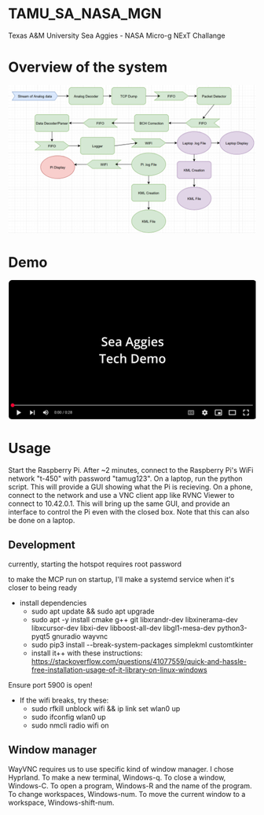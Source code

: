 # TAMU_SA_NASA_MGN
Texas A&M University Sea Aggies - NASA Micro-g NExT Challange

# Overview of the system
<img src="/Overview.png">

# Demo
[![Demo](Youtube_Demo.jpg)](https://youtu.be/vb0IGxfVT1s)
# Usage

Start the Raspberry Pi. After ~2 minutes, connect to the Raspberry Pi's WiFi network "t-450" with password "tamug123". On a laptop, run the python script. This will provide a GUI showing what the Pi is recieving. On a phone, connect to the network and use a VNC client app like RVNC Viewer to connect to 10.42.0.1. This will bring up the same GUI, and provide an interface to control the Pi even with the closed box. Note that this can also be done on a laptop.

## Development

currently, starting the hotspot requires root password    

to make the MCP run on startup, I'll make a systemd service when it's closer to being ready

* install dependencies
  * sudo apt update && sudo apt upgrade
  * sudo apt -y install cmake g++ git libxrandr-dev libxinerama-dev libxcursor-dev libxi-dev libboost-all-dev libgl1-mesa-dev python3-pyqt5 gnuradio wayvnc
  * sudo pip3 install --break-system-packages simplekml customtkinter
  * install it++ with these instructions: https://stackoverflow.com/questions/41077559/quick-and-hassle-free-installation-usage-of-it-library-on-linux-windows

Ensure port 5900 is open!

* If the wifi breaks, try these:
  * sudo rfkill unblock wifi && ip link set wlan0 up
  * sudo ifconfig wlan0 up
  * sudo nmcli radio wifi on

## Window manager

WayVNC requires us to use specific kind of window manager. I chose Hyprland. To make a new terminal, Windows-q. To close a window, Windows-C. To open a program, Windows-R and the name of the program. To change workspaces, Windows-num. To move the current window to a workspace, Windows-shift-num.
